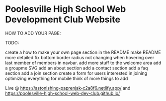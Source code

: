 # Poolesville High School Web Development Club Website

HOW TO ADD YOUR PAGE:



TODO:

create a how to make your own page section in the README
make README more detailed
fix bottom border radius not changing when hovering over last member of members in navbar.
add more stuff to the welcome area
add a groupme SVG
add an about section
add a contact section
add a faq section
add a join section
create a form for users interested in joining
optimizing everything for mobile
think of more things to add

Live @ https://astonishing-paprenjak-c2a8f6.netlify.app/ and https://poolesville-high-school-web-dev-club.github.io/
